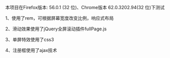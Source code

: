 本项目在Firefox版本: 56.0.1 (32 位)、Chrome版本 62.0.3202.94(32 位)下测试
    
1、使用了rem，可根据屏幕宽度改变比例，响应式布局

2、滑动效果使用了jQuery全屏滚动插件fullPage.js

3、单屏特效使用了css3

4、注册框使用了ajax技术
